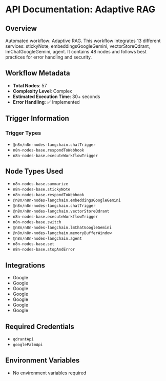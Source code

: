 # API Documentation: Adaptive RAG

## Overview
Automated workflow: Adaptive RAG. This workflow integrates 13 different services: stickyNote, embeddingsGoogleGemini, vectorStoreQdrant, lmChatGoogleGemini, agent. It contains 48 nodes and follows best practices for error handling and security.

## Workflow Metadata
- **Total Nodes**: 57
- **Complexity Level**: Complex
- **Estimated Execution Time**: 30+ seconds
- **Error Handling**: ✅ Implemented

## Trigger Information
### Trigger Types
- `@n8n/n8n-nodes-langchain.chatTrigger`
- `n8n-nodes-base.respondToWebhook`
- `n8n-nodes-base.executeWorkflowTrigger`

## Node Types Used
- `n8n-nodes-base.summarize`
- `n8n-nodes-base.stickyNote`
- `n8n-nodes-base.respondToWebhook`
- `@n8n/n8n-nodes-langchain.embeddingsGoogleGemini`
- `@n8n/n8n-nodes-langchain.chatTrigger`
- `@n8n/n8n-nodes-langchain.vectorStoreQdrant`
- `n8n-nodes-base.executeWorkflowTrigger`
- `n8n-nodes-base.switch`
- `@n8n/n8n-nodes-langchain.lmChatGoogleGemini`
- `@n8n/n8n-nodes-langchain.memoryBufferWindow`
- `@n8n/n8n-nodes-langchain.agent`
- `n8n-nodes-base.set`
- `n8n-nodes-base.stopAndError`

## Integrations
- Google
- Google
- Google
- Google
- Google
- Google
- Google

## Required Credentials
- `qdrantApi`
- `googlePalmApi`

## Environment Variables
- No environment variables required
